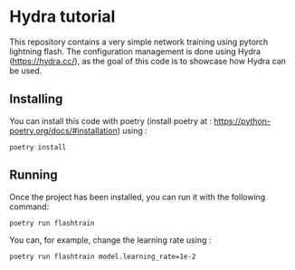 # Hydra tutorial

This repository contains a very simple network training using pytorch lightning flash.
The configuration management is done using Hydra (https://hydra.cc/), as the goal
of this code is to showcase how Hydra can be used.

## Installing

You can install this code with poetry (install poetry at : https://python-poetry.org/docs/#installation) using : 

```
poetry install
```

## Running

Once the project has been installed, you can run it with the following command:

```
poetry run flashtrain
```

You can, for example, change the learning rate using : 

```
poetry run flashtrain model.learning_rate=1e-2
```
